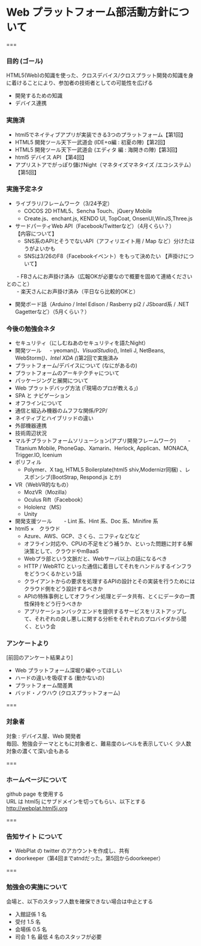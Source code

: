 # Web プラットフォーム部活動方針について
===
### 目的 (ゴール)
HTML5(Web)の知識を使った、クロスデバイス/クロスプラット開発の知識を身に着けることにより、参加者の技術者としての可能性を広げる
* 開発するための知識
* デバイス連携

### 実施済
* html5でネイティブアプリが実装できる3つのプラットフォーム【第1回】
* HTML5 開発ツール天下一武道会 (IDE+α編 : 初夏の陣)【第2回】
* HTML5 開発ツール天下一武道会 (エディタ 編 : 海開きの陣)【第3回】
* html5 デバイス API 【第4回】
* アプリストアでがっぽり儲けNight（マネタイズマネタイズ /エコシステム）【第5回】

### 実施予定ネタ

* ライブラリ/フレームワーク（3/24予定）
    - COCOS 2D HTML5、Sencha Touch、jQuery Mobile
    - Create.js、enchant.js, KENDO UI, TopCoat, OnsenUI,WinJS,Three.js
* サードパーティWeb API（Facebook/Twitterなど）（4月くらい？）  
【内容について】
    - SNS系のAPIとそうでないAPI（アフィリエイト用 / Map など）分けたほうがよいかも
    - SNSは3/26のF8（Facebookイベント）をもって決めたい
【声掛けについて】　　

　　- FBさんにお声掛け済み（広報OKが必要なので概要を固めて連絡くださいとのこと）  
　　- 楽天さんにお声掛け済み（平日なら比較的OKと）  
* 開発ボード話（Arduino / Intel Edison / Rasberry pi2 / JSboard系 / .NET Gagetterなど）（5月くらい？）

### 今後の勉強会ネタ
* セキュリティ（にしむねあのセキュリティを語たNight）
* 開発ツール
　  - yeoman(*)、VisualStudio(*), Inteli J, NetBeans, WebStorm(*)、Intel XDA
      (*)第2回で実施済み
* プラットフォーム/デバイスについて (なにがあるの)
* プラットフォームのアーキテクチャについて
* パッケージングと展開について
* Web プラットデバッグ方法 (「現場のプロが教える」)
* SPA と ナビゲーション
* オフラインについて
* 通信と組込み機器のムフフな関係/P2P/
* ネイティブとハイブリッドの違い
* 外部機器連携
* 技術周辺状況
* マルチプラットフォームソリューション(アプリ開発フレームワーク)
　　- Titanium Mobile, PhoneGap、Xamarin、Herlock, Applican、MONACA, Trigger.IO, Icenium
* ポリフィル
    - Polymer、X tag, HTML5 Boilerplate(html5 shiv,Modernizr同梱) 、レスポンシブ(BootStrap, Respond.js とか)
* VR（WebVR的なもの）
    - MozVR（Mozilla）
    - Oculus Rift（Facebook）
    - Hololenz（MS）
    - Unity
* 開発支援ツール
　　- Lint 系、Hint 系、Doc 系、Minifire 系
* html5 ×　クラウド
    - Azure、AWS、GCP、さくら、ニフティなどなど
    - オフライン対応や、CPUの不足をどう補うか、といった問題に対する解決策として、クラウドやmBaaS
    - Webプラ部という文脈だと、Webサーバ以上の話になるべき
    - HTTP / WebRTC といった通信に着目してそれをハンドルするインフラをどうつくるかという話
    - クライアントからの要求を処理するAPIの設計とその実装を行うためにはクラウド側をどう設計するべきか
    - APIの特殊事例としてオフライン処理とデータ共有、とくにデータの一貫性保持をどう行うべきか
    - アプリケーションバックエンドを提供するサービスをリストアップして、それぞれの良し悪しに関する分析をそれぞれのプロバイダから聞く、という会


### アンケートより
[前回のアンケート結果より]
* Web プラットフォーム深堀り編やってほしい
* ハードの違いを吸収する (動かないの)
* プラットフォーム間差異
* バッド・ノウハウ (クロスプラットフォーム)

===

### 対象者
対象 : デバイス屋、Web 開発者  
毎回、勉強会テーマとともに対象者と、難易度のレベルを表示していく
少人数対象の濃くて深い会もある  

===

### ホームページについて  
github page を使用する  
URL は html5j にサブドメインを切ってもらい、以下とする  
http://webplat.html5j.org  
  
===

### 告知サイト について  
* WebPlat の twitter のアカウントを作成し、共有
* doorkeeper（第4回までatndだった。第5回からdoorkeeper）  

===

### 勉強会の実施について
会場と、以下のスタッフ人数を確保できない場合は中止とする
* 入館証係 1 名
* 受付 1.5 名
* 会場係 0.5 名
* 司会 1 名
最低 4 名のスタッフが必要
